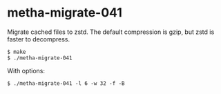 # metha-migrate-041

Migrate cached files to zstd. The default compression is gzip, but zstd is
faster to decompress.

```
$ make
$ ./metha-migrate-041
```

With options:

```
$ ./metha-migrate-041 -l 6 -w 32 -f -B
```
